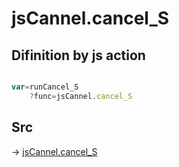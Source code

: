 # jsCannel.cancel_S

## Difinition by js action

```js.js

var=runCancel_S
	?func=jsCannel.cancel_S

```

## Src

-> [jsCannel.cancel_S](https://github.com/puutaro/CommandClick/blob/master/app/src/main/java/com/puutaro/commandclick/fragment_lib/terminal_fragment/js_interface/system/JsCannel.kt#L12)


